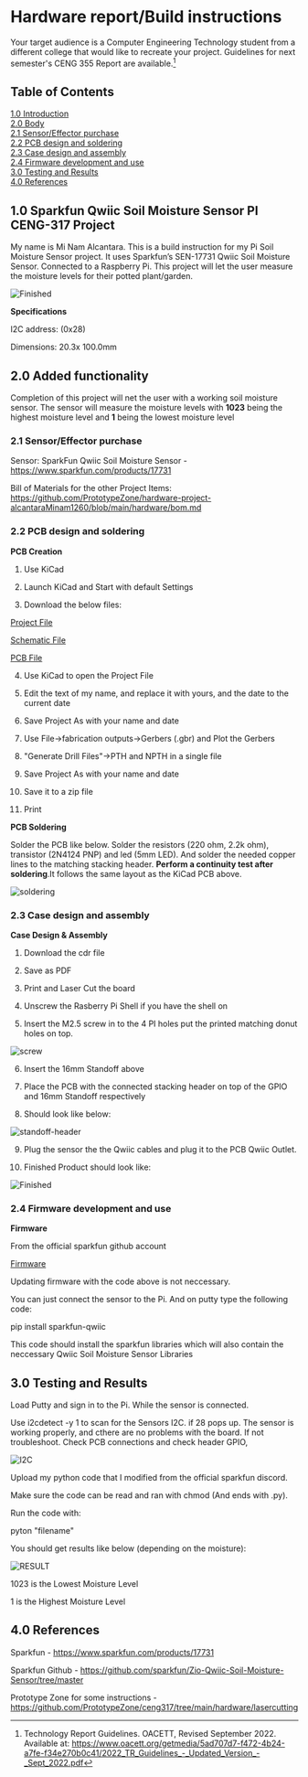 # Hardware report/Build instructions
Your target audience is a Computer Engineering Technology student from a different college that would like to recreate your project. Guidelines for next semester's CENG 355 Report are available.[^1]
[^1]: Technology Report Guidelines. OACETT, Revised September 2022. Available at: https://www.oacett.org/getmedia/5ad707d7-f472-4b24-a7fe-f34e270b0c41/2022_TR_Guidelines_-_Updated_Version_-_Sept_2022.pdf
## Table of Contents
[1.0 Introduction](#10-introduce-the-broadcom-development-platform-and-exisiting-functionality)   
[2.0 Body](#20-added-functionality)   
[2.1 Sensor/Effector purchase](#21-sensor-effector-purchase)   
[2.2 PCB design and soldering](#22-pcb-design-and-soldering)   
[2.3 Case design and assembly](#23-case-design-and-assembly)   
[2.4 Firmware development and use](#24-firmware-development-and-use)   
[3.0 Testing and Results](#30-testing-and-results)   
[4.0 References](#40-references)  

## 1.0 Sparkfun Qwiic Soil Moisture Sensor PI CENG-317 Project   

My name is Mi Nam Alcantara. This is a build instruction for my Pi Soil Moisture Sensor project. It uses Sparkfun’s SEN-17731 Qwiic Soil Moisture Sensor. Connected to a Raspberry Pi. This project will let the user measure the moisture levels for their potted plant/garden. 

![Finished](https://github.com/PrototypeZone/hardware-project-alcantaraMinam1260/blob/main/media/Finished.png)

__Specifications__

I2C address: (0x28)

Dimensions: 20.3x 100.0mm

## 2.0 Added functionality   

Completion of this project will net the user with a working soil moisture sensor. The sensor will measure the moisture levels with __1023__ being the highest moisture level and __1__ being the lowest moisture level

### 2.1 Sensor/Effector purchase   

Sensor:
SparkFun Qwiic Soil Moisture Sensor - https://www.sparkfun.com/products/17731

Bill of Materials for the other Project Items: 
https://github.com/PrototypeZone/hardware-project-alcantaraMinam1260/blob/main/hardware/bom.md

### 2.2 PCB design and soldering   

__PCB Creation__

1) Use KiCad

2) Launch KiCad and Start with default Settings

3) Download the below files:

[Project File](https://github.com/PrototypeZone/hardware-project-alcantaraMinam1260/blob/main/hardware/pcb/MiNamAlcantaraKiCad.kicad_pro)

[Schematic File](https://github.com/PrototypeZone/hardware-project-alcantaraMinam1260/blob/main/hardware/pcb/MiNamAlcantaraKiCad.kicad_sch)

[PCB File](https://github.com/PrototypeZone/hardware-project-alcantaraMinam1260/blob/main/hardware/pcb/MiNamAlcantaraKiCad.kicad_pcb)

4) Use KiCad to open the Project File

5) Edit the text of my name, and replace it with yours, and the date to the current date

6) Save Project As with your name and date

7) Use File->fabrication outputs->Gerbers (.gbr) and Plot the Gerbers

8) "Generate Drill Files"->PTH and NPTH in a single file

9) Save Project As with your name and date

10) Save it to a zip file

11) Print

__PCB Soldering__

Solder the PCB like below. Solder the resistors (220 ohm, 2.2k ohm), transistor (2N4124 PNP) and led (5mm LED). And solder the needed copper lines to the matching stacking header. __Perform a continuity test after soldering__.It follows the same layout as the KiCad PCB above.

![soldering](https://github.com/PrototypeZone/hardware-project-alcantaraMinam1260/blob/main/media/soldered_pcb.jpg) 

### 2.3 Case design and assembly   

__Case Design & Assembly__

1) Download the cdr file

2) Save as PDF

3) Print and Laser Cut the board

4) Unscrew the Rasberry Pi Shell if you have the shell on

5) Insert the M2.5 screw in to the 4 PI holes put the printed matching donut holes on top.

![screw](https://github.com/PrototypeZone/hardware-project-alcantaraMinam1260/blob/main/media/screw.JPG)

6) Insert the 16mm Standoff above

7) Place the PCB with the connected stacking header on top of the GPIO and 16mm Standoff respectively

8) Should look like below:

![standoff-header](https://github.com/PrototypeZone/hardware-project-alcantaraMinam1260/blob/main/media/standoff-header.JPG)

9) Plug the sensor the the Qwiic cables and plug it to the PCB Qwiic Outlet.

10) Finished Product should look like:

![Finished](https://github.com/PrototypeZone/hardware-project-alcantaraMinam1260/blob/main/media/Finished.png)


### 2.4 Firmware development and use   

__Firmware__

From the official sparkfun github account

[Firmware](https://github.com/sparkfun/Zio-Qwiic-Soil-Moisture-Sensor/tree/master/Firmware/Qwiic_Soil_Moisture_Sensor_Gateway_Firmware/Qwiic_Soil_Moisture_Firmware)

Updating firmware with the code above is not neccessary.

You can just connect the sensor to the Pi. And on putty type the following code:

pip install sparkfun-qwiic

This code should install the sparkfun libraries which will also contain the neccessary Qwiic Soil Moisture Sensor Libraries

## 3.0 Testing and Results   

Load Putty and sign in to the Pi. While the sensor is connected. 

Use i2cdetect -y 1 to scan for the Sensors I2C. if 28 pops up. The sensor is working properly, and cthere are no problems with the board. If not troubleshoot. Check PCB connections and check header GPIO,

![I2C](https://github.com/PrototypeZone/hardware-project-alcantaraMinam1260/blob/main/media/i2cdetect.png)

Upload my python code that I modified from the official sparkfun discord.

Make sure the code can be read and ran with chmod (And ends with .py).

Run the code with:

pyton "filename"

You should get results like below (depending on the moisture): 

![RESULT](https://github.com/PrototypeZone/hardware-project-alcantaraMinam1260/blob/main/media/result.png)

1023 is the Lowest Moisture Level

1 is the Highest Moisture Level

## 4.0 References   

Sparkfun - https://www.sparkfun.com/products/17731

Sparkfun Github - https://github.com/sparkfun/Zio-Qwiic-Soil-Moisture-Sensor/tree/master

Prototype Zone for some instructions - https://github.com/PrototypeZone/ceng317/tree/main/hardware/lasercutting






